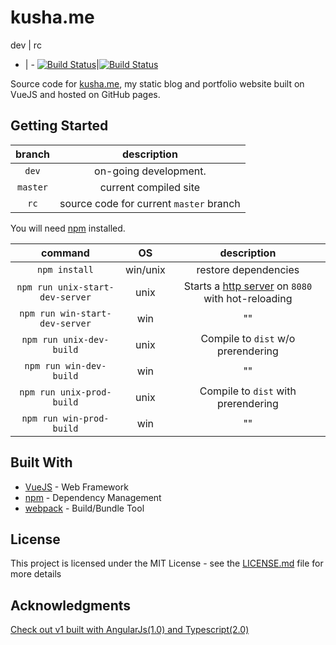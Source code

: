 # kusha.me 

dev | rc 
- | -
[![Build Status](https://travis-ci.org/kushagharahi/kushagharahi.github.io.svg?branch=dev)](https://travis-ci.org/kushagharahi/kushagharahi.github.io)|[![Build Status](https://travis-ci.org/kushagharahi/kushagharahi.github.io.svg?branch=rc)](https://travis-ci.org/kushagharahi/kushagharahi.github.io)


Source code for [kusha.me](https://kusha.me), my static blog and portfolio website built on VueJS and hosted on GitHub pages. 

## Getting Started 
| branch    | description
|:---------:|:----------------------------------------:|
| `dev`     | on-going development.                    |
| `master`  | current compiled site                    |
| `rc`      | source code for current `master` branch  |

You will need [npm](https://www.npmjs.com/) installed. 

command                         | OS       | description
:------------------------------:|:--------:|:------------------------------------------------------------------------------------------------------:|
`npm install`                   | win/unix | restore dependencies
`npm run unix-start-dev-server` | unix     | Starts a [http server](https://github.com/webpack/webpack-dev-server) on `8080` with hot-reloading 
`npm run win-start-dev-server`  | win      | ""
`npm run unix-dev-build`        | unix     | Compile to `dist` w/o prerendering
`npm run win-dev-build`         | win      | ""
`npm run unix-prod-build`       | unix     | Compile to `dist` with prerendering
`npm run win-prod-build`        | win      | ""

## Built With

* [VueJS](https://vuejs.org/) - Web Framework
* [npm](https://www.npmjs.com/) - Dependency Management
* [webpack](https://webpack.js.org/) - Build/Bundle Tool

## License

This project is licensed under the MIT License - see the [LICENSE.md](LICENSE.md) file for more details

## Acknowledgments

[Check out v1 built with AngularJs(1.0) and Typescript(2.0)](https://github.com/kushagharahi/kushagharahi.github.io/tree/AngularTS)
